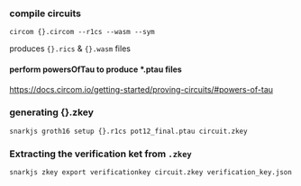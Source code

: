 ### compile circuits

`circom {}.circom --r1cs --wasm --sym`

produces `{}.rics` & `{}.wasm` files

#### perform powersOfTau to produce \*.ptau files

https://docs.circom.io/getting-started/proving-circuits/#powers-of-tau

### generating {}.zkey

`snarkjs groth16 setup {}.r1cs pot12_final.ptau circuit.zkey`

### Extracting the verification ket from `.zkey`

`snarkjs zkey export verificationkey circuit.zkey verification_key.json`
